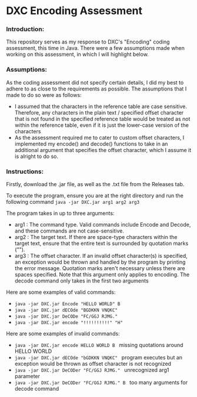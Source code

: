 # DXC Encoding Assessment

### Introduction:

This repository serves as my response to DXC's "Encoding" coding assessment, this time in Java. There were a few assumptions made when working on this assessment, in which I will highlight below.

### Assumptions:

As the coding assessment did not specify certain details, I did my best to adhere to as close to the requirements as possible. The assumptions that I made to do so were as follows:

<ul> 
 <li> I assumed that the characters in the reference table are case sensitive. Therefore, any characters in the plain text / specified offset character that is not found in the specified reference table would be treated as not within the reference table, even if it is just the lower-case version of the characters</li>
 <li> As the assessment required me to cater to custom offset characters, I implemented my encode() and decode() functions to take in an additional argument that specifies the offset character, which I assume it is alright to do so. </li>
</ul>

### Instructions:

Firstly, download the .jar file, as well as the .txt file from the Releases tab.

To execute the program, ensure you are at the right directory and run the following command <code>java -jar DXC.jar arg1 arg2 arg3 </code>

The program takes in up to three arguments:

<ul> 
 <li> arg1 : The command type. Valid commands include Encode and Decode, and these commands are not case-sensitive. </li>
 <li> arg2 : The target text. If there are space-type characters within the target text, ensure that the entire text is surrounded by quotation marks (""). </li>
 <li> arg3 : The offset character. If an invalid offset character(s) is specified, an exception would be thrown and handled by the program by printing the error message. Quotation marks aren't necessary unless there are spaces specified. Note that this argument only applies to encoding. The decode command only takes in the first two arguments </li>
</ul>

Here are some examples of valid commands:
<ul> 
 <li> <code>java -jar DXC.jar Encode "HELLO WORLD" B </code> </li>
 <li> <code>java -jar DXC.jar dECOde "BGDKKN VNQKC" </code> </li>
 <li> <code>java -jar DXC.jar DeCODe "FC/GGJ RJMG." </code> </li>
 <li> <code>java -jar DXC.jar encode "!!!!!!!!!!" "H" </code> </li>
</ul>

Here are some examples of invalid commands:
<ul> 
 <li> <code>java -jar DXC.jar encode HELLO WORLD B </code> missing quotations around HELLO WORLD </li>
 <li> <code>java -jar DXC.jar dECOde "bGDKKN VNQKC" </code> program executes but an exception would be thrown as offset character is not recognized </li>
 <li> <code>java -jar DXC.jar DeCODer "FC/GGJ RJMG." </code> unrecognized arg1 parameter </li>
 <li> <code>java -jar DXC.jar DeCODer "FC/GGJ RJMG." B </code> too many arguments for decode command </li>
</ul>
